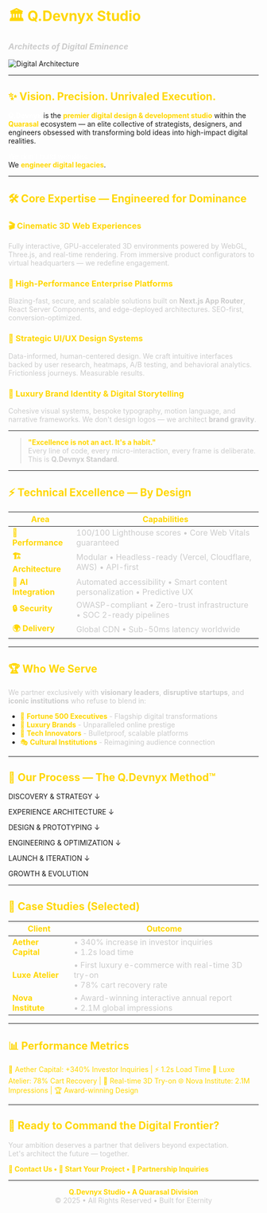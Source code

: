 # <span style="color: #FFD700">🏛️ Q.Devnyx Studio</span>  
### <span style="color: #CCCCCC">*Architects of Digital Eminence*</span>

![Digital Architecture](https://media.giphy.com/media/qgQUggAC3Pfv687qPC/giphy.gif)

---

## <span style="color: #FFD700">✨ Vision. Precision. Unrivaled Execution.</span>

**<span style="color: #FFFFFF">Q.Devnyx</span>** is the **<span style="color: #FFD700">premier digital design & development studio</span>** within the **<span style="color: #FFD700">Quarasal</span>** ecosystem — an elite collective of strategists, designers, and engineers obsessed with transforming bold ideas into high-impact digital realities.

<span style="color: #FFFFFF">We don't build websites.</span>  
We **<span style="color: #FFD700">engineer digital legacies</span>**.

---

## <span style="color: #FFD700">🛠️ Core Expertise — Engineered for Dominance</span>

### <span style="color: #FFD700">🎬 Cinematic 3D Web Experiences</span>
<span style="color: #CCCCCC">Fully interactive, GPU-accelerated 3D environments powered by WebGL, Three.js, and real-time rendering. From immersive product configurators to virtual headquarters — we redefine engagement.</span>

### <span style="color: #FFD700">🚀 High-Performance Enterprise Platforms</span>  
<span style="color: #CCCCCC">Blazing-fast, secure, and scalable solutions built on **Next.js App Router**, React Server Components, and edge-deployed architectures. SEO-first, conversion-optimized.</span>

### <span style="color: #FFD700">🎨 Strategic UI/UX Design Systems</span>
<span style="color: #CCCCCC">Data-informed, human-centered design. We craft intuitive interfaces backed by user research, heatmaps, A/B testing, and behavioral analytics. Frictionless journeys. Measurable results.</span>

### <span style="color: #FFD700">💎 Luxury Brand Identity & Digital Storytelling</span>
<span style="color: #CCCCCC">Cohesive visual systems, bespoke typography, motion language, and narrative frameworks. We don't design logos — we architect **brand gravity**.</span>

---

> <span style="color: #FFD700">**"Excellence is not an act. It's a habit."**</span>  
> <span style="color: #CCCCCC">Every line of code, every micro-interaction, every frame is deliberate. This is **Q.Devnyx Standard**.</span>

---

## <span style="color: #FFD700">⚡ Technical Excellence — By Design</span>

| <span style="color: #FFD700">Area</span> | <span style="color: #FFD700">Capabilities</span> |
|------|-------------|
| **<span style="color: #FFD700">🚀 Performance</span>** | <span style="color: #CCCCCC">100/100 Lighthouse scores • Core Web Vitals guaranteed</span> |
| **<span style="color: #FFD700">🏗️ Architecture</span>** | <span style="color: #CCCCCC">Modular • Headless-ready (Vercel, Cloudflare, AWS) • API-first</span> |
| **<span style="color: #FFD700">🤖 AI Integration</span>** | <span style="color: #CCCCCC">Automated accessibility • Smart content personalization • Predictive UX</span> |
| **<span style="color: #FFD700">🔒 Security</span>** | <span style="color: #CCCCCC">OWASP-compliant • Zero-trust infrastructure • SOC 2-ready pipelines</span> |
| **<span style="color: #FFD700">🌍 Delivery</span>** | <span style="color: #CCCCCC">Global CDN • Sub-50ms latency worldwide</span> |

---

## <span style="color: #FFD700">🏆 Who We Serve</span>

<span style="color: #CCCCCC">We partner exclusively with **visionary leaders**, **disruptive startups**, and **iconic institutions** who refuse to blend in:</span>

- <span style="color: #FFD700">🏢 **Fortune 500 Executives**</span> <span style="color: #CCCCCC">- Flagship digital transformations</span>
- <span style="color: #FFD700">💎 **Luxury Brands**</span> <span style="color: #CCCCCC">- Unparalleled online prestige</span>  
- <span style="color: #FFD700">🔬 **Tech Innovators**</span> <span style="color: #CCCCCC">- Bulletproof, scalable platforms</span>
- <span style="color: #FFD700">🎭 **Cultural Institutions**</span> <span style="color: #CCCCCC">- Reimagining audience connection</span>

---

## <span style="color: #FFD700">🔬 Our Process — The Q.Devnyx Method™</span>

DISCOVERY & STRATEGY
↓

EXPERIENCE ARCHITECTURE
↓

DESIGN & PROTOTYPING
↓

ENGINEERING & OPTIMIZATION
↓

LAUNCH & ITERATION
↓

GROWTH & EVOLUTION

---

## <span style="color: #FFD700">💼 Case Studies (Selected)</span>

| <span style="color: #FFD700">Client</span> | <span style="color: #FFD700">Outcome</span> |
|--------|---------|
| **<span style="color: #FFD700">Aether Capital</span>** | <span style="color: #CCCCCC">• 340% increase in investor inquiries<br>• 1.2s load time</span> |
| **<span style="color: #FFD700">Luxe Atelier</span>** | <span style="color: #CCCCCC">• First luxury e-commerce with real-time 3D try-on<br>• 78% cart recovery rate</span> |
| **<span style="color: #FFD700">Nova Institute</span>** | <span style="color: #CCCCCC">• Award-winning interactive annual report<br>• 2.1M global impressions</span> |

---

## <span style="color: #FFD700">📊 Performance Metrics</span>
<span style="color: #FFD700">🔼 Aether Capital: +340% Investor Inquiries | ⚡ 1.2s Load Time</span>
<span style="color: #FFD700">🛒 Luxe Atelier: 78% Cart Recovery | 🎯 Real-time 3D Try-on</span>
<span style="color: #FFD700">🌐 Nova Institute: 2.1M Impressions | 🏆 Award-winning Design</span>


---

## <span style="color: #FFD700">🚀 Ready to Command the Digital Frontier?</span>

<span style="color: #CCCCCC">Your ambition deserves a partner that delivers beyond expectation.</span>  
<span style="color: #CCCCCC">Let's architect the future — together.</span>

**<span style="color: #FFD700">📧 Contact Us • 🎯 Start Your Project • 💼 Partnership Inquiries</span>**

---

<div align="center">

**<span style="color: #FFD700">Q.Devnyx Studio • A Quarasal Division</span>**  
<span style="color: #CCCCCC">© 2025 • All Rights Reserved • Built for Eternity</span>

</div>
